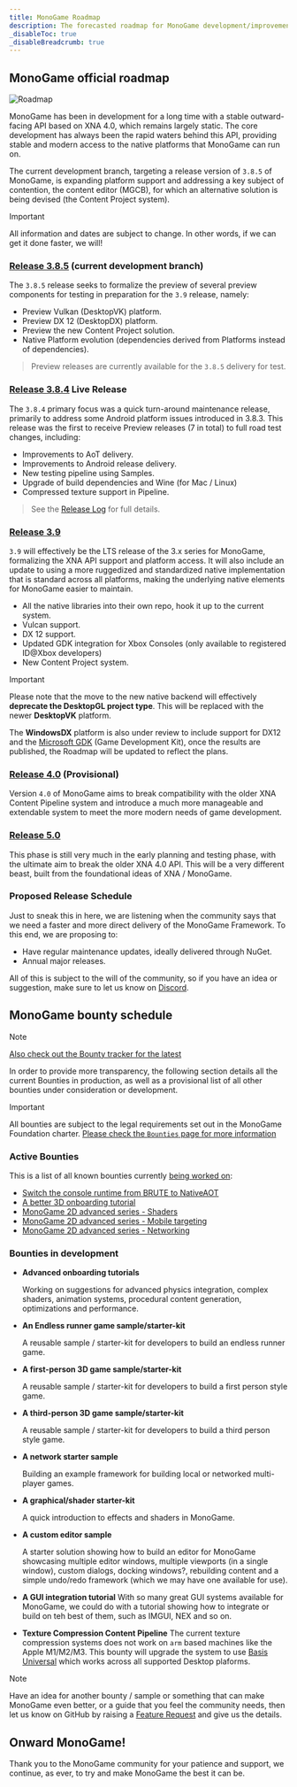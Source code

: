 ```yaml
---
title: MonoGame Roadmap
description: The forecasted roadmap for MonoGame development/improvement, including lists of bounties in development.
_disableToc: true
_disableBreadcrumb: true
---
```


## MonoGame official roadmap

![Roadmap](./images/Roadmap.png)

MonoGame has been in development for a long time with a stable outward-facing API based on XNA 4.0, which remains largely static.  The core development has always been the rapid waters behind this API, providing stable and modern access to the native platforms that MonoGame can run on.

The current development branch, targeting a release version of `3.8.5` of MonoGame, is expanding platform support and addressing a key subject of contention, the content editor (MGCB), for which an alternative solution is being devised (the Content Project system).

> [!IMPORTANT]
> All information and dates are subject to change.  In other words, if we can get it done faster, we will!

### [Release 3.8.5](https://github.com/MonoGame/MonoGame/milestone/22) (current development branch)

The `3.8.5` release seeks to formalize the preview of several preview components for testing in preparation for the `3.9` release, namely:

* Preview Vulkan (DesktopVK) platform.
* Preview DX 12 (DesktopDX) platform.
* Preview the new Content Project solution.
* Native Platform evolution (dependencies derived from Platforms instead of dependencies).

> Preview releases are currently available for the `3.8.5` delivery for test.

### [Release 3.8.4](https://github.com/MonoGame/MonoGame/milestone/23) Live Release

The `3.8.4` primary focus was a quick turn-around maintenance release, primarily to address some Android platform issues introduced in 3.8.3.  This release was the first to receive Preview releases (7 in total) to full road test changes, including:

* Improvements to AoT delivery.
* Improvements to Android release delivery.
* New testing pipeline using Samples.
* Upgrade of build dependencies and Wine (for Mac / Linux)
* Compressed texture support in Pipeline.

> See the [Release Log](https://github.com/MonoGame/MonoGame/releases/tag/v3.8.4) for full details.

### [Release 3.9](https://github.com/MonoGame/MonoGame/milestone/17)

`3.9` will effectively be the LTS release of the 3.x series for MonoGame, formalizing the XNA API support and platform access.  It will also include an update to using a more ruggedized and standardized native implementation that is standard across all platforms, making the underlying native elements for MonoGame easier to maintain.

* All the native libraries into their own repo, hook it up to the current system.
* Vulcan support.
* DX 12 support.
* Updated GDK integration for Xbox Consoles (only available to registered ID@Xbox developers)
* New Content Project system.

> [!IMPORTANT]
> Please note that the move to the new native backend will effectively **deprecate the DesktopGL project type**.  This will be replaced with the newer **DesktopVK** platform.
>
> The **WindowsDX** platform is also under review to include support for DX12 and the [Microsoft GDK](https://github.com/microsoft/GDK) (Game Development Kit), once the results are published, the Roadmap will be updated to reflect the plans.

### [Release 4.0](https://github.com/MonoGame/MonoGame/milestone/10) (Provisional)

Version `4.0` of MonoGame aims to break compatibility with the older XNA Content Pipeline system and introduce a much more manageable and extendable system to meet the more modern needs of game development.

### [Release 5.0](https://github.com/MonoGame/MonoGame/milestone/15)

This phase is still very much in the early planning and testing phase, with the ultimate aim to break the older XNA 4.0 API. This will be a very different beast, built from the foundational ideas of XNA / MonoGame.

### Proposed Release Schedule

Just to sneak this in here, we are listening when the community says that we need a faster and more direct delivery of the MonoGame Framework.  To this end, we are proposing to:

* Have regular maintenance updates, ideally delivered through NuGet.
* Annual major releases.

All of this is subject to the will of the community, so if you have an idea or suggestion, make sure to let us know on [Discord](https://discord.gg/monogame).

## MonoGame bounty schedule

> [!NOTE]
> [Also check out the Bounty tracker for the latest](https://github.com/MonoGame/MonoGame/issues/8120)

In order to provide more transparency, the following section details all the current Bounties in production, as well as a provisional list of all other bounties under consideration or development.

> [!IMPORTANT]
> All bounties are subject to the legal requirements set out in the MonoGame Foundation charter.  [Please check the `Bounties` page for more information](https://monogame.net/bounties/)

### Active Bounties

This is a list of all known bounties currently [being worked on](https://github.com/MonoGame/MonoGame/issues/8120):

* [Switch the console runtime from BRUTE to NativeAOT](https://github.com/MonoGame/MonoGame/issues/8194)
* [A better 3D onboarding tutorial](https://github.com/MonoGame/MonoGame/issues/8318)
* [MonoGame 2D advanced series - Shaders](https://github.com/MonoGame/MonoGame/issues/8819)
* [MonoGame 2D advanced series - Mobile targeting](https://github.com/MonoGame/MonoGame/issues/8820)
* [MonoGame 2D advanced series - Networking](https://github.com/MonoGame/MonoGame/issues/8821)

### Bounties in development

* **Advanced onboarding tutorials**

    Working on suggestions for advanced physics integration, complex shaders, animation systems, procedural content generation, optimizations and performance.

* **An Endless runner game sample/starter-kit**

    A reusable sample / starter-kit for developers to build an endless runner game.

* **A first-person 3D game sample/starter-kit**

    A reusable sample / starter-kit for developers to build a first person style game.

* **A third-person 3D game sample/starter-kit**

    A reusable sample / starter-kit for developers to build a third person style game.

* **A network starter sample**

    Building an example framework for building local or networked multi-player games.

* **A graphical/shader starter-kit**

    A quick introduction to effects and shaders in MonoGame.

* **A custom editor sample**

    A starter solution showing how to build an editor for MonoGame showcasing multiple editor windows, multiple viewports (in a single window), custom dialogs, docking windows?, rebuilding content and a simple undo/redo framework (which we may have one available for use).

* **A GUI integration tutorial**
    With so many great GUI systems available for MonoGame, we could do with a tutorial showing how to integrate or build on teh best of them, such as IMGUI, NEX and so on.

* **Texture Compression Content Pipeline**
    The current texture compression systems does not work on `arm` based machines like the Apple M1/M2/M3. This bounty will upgrade the system to use [Basis Universal](https://github.com/BinomialLLC/basis_universal) which works across all supported Desktop plaforms.

> [!NOTE]
> Have an idea for another bounty / sample or something that can make MonoGame even better, or a guide that you feel the community needs, then let us know on GitHub by raising a [Feature Request](https://github.com/MonoGame/MonoGame/issues/new?assignees=&labels=Feature+Request&projects=&template=02_feature_request.yml) and give us the details.

## Onward MonoGame!

Thank you to the MonoGame community for your patience and support, we continue, as ever, to try and make MonoGame the best it can be.
